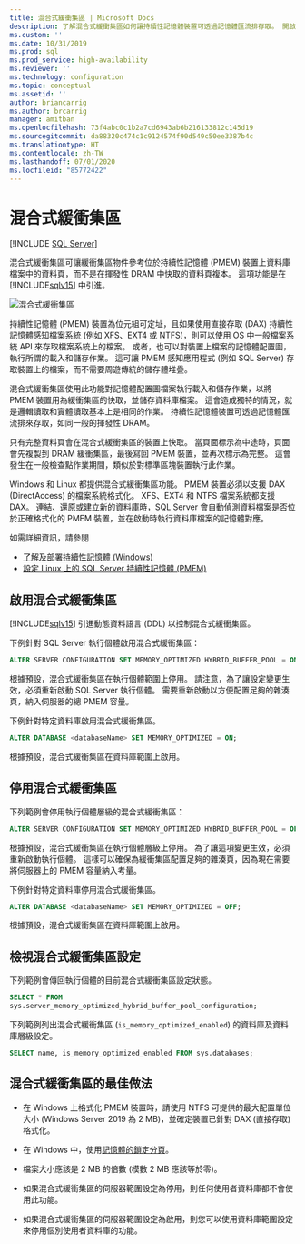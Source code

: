 ```yaml
---
title: 混合式緩衝集區 | Microsoft Docs
description: 了解混合式緩衝集區如何讓持續性記憶體裝置可透過記憶體匯流排存取。 開啟或關閉此 SQL Server 2019 功能，並檢視最佳做法。
ms.custom: ''
ms.date: 10/31/2019
ms.prod: sql
ms.prod_service: high-availability
ms.reviewer: ''
ms.technology: configuration
ms.topic: conceptual
ms.assetid: ''
author: briancarrig
ms.author: brcarrig
manager: amitban
ms.openlocfilehash: 73f4abc0c1b2a7cd6943ab6b216133812c145d19
ms.sourcegitcommit: da88320c474c1c9124574f90d549c50ee3387b4c
ms.translationtype: HT
ms.contentlocale: zh-TW
ms.lasthandoff: 07/01/2020
ms.locfileid: "85772422"
---
```

# <a name="hybrid-buffer-pool"></a>混合式緩衝集區
 [!INCLUDE [SQL Server](../../includes/applies-to-version/sqlserver.md)]

混合式緩衝集區可讓緩衝集區物件參考位於持續性記憶體 (PMEM) 裝置上資料庫檔案中的資料頁，而不是在揮發性 DRAM 中快取的資料頁複本。 這項功能是在 [!INCLUDE[sqlv15](../../includes/sssqlv15-md.md)] 中引進。

![混合式緩衝集區](./media/hybrid-buffer-pool.png)

持續性記憶體 (PMEM) 裝置為位元組可定址，且如果使用直接存取 (DAX) 持續性記憶體感知檔案系統 (例如 XFS、EXT4 或 NTFS)，則可以使用 OS 中一般檔案系統 API 來存取檔案系統上的檔案。 或者，也可以對裝置上檔案的記憶體配置圖，執行所謂的載入和儲存作業。 這可讓 PMEM 感知應用程式 (例如 SQL Server) 存取裝置上的檔案，而不需要周遊傳統的儲存體堆疊。

混合式緩衝集區使用此功能對記憶體配置圖檔案執行載入和儲存作業，以將 PMEM 裝置用為緩衝集區的快取，並儲存資料庫檔案。 這會造成獨特的情況，就是邏輯讀取和實體讀取基本上是相同的作業。 持續性記憶體裝置可透過記憶體匯流排來存取，如同一般的揮發性 DRAM。

只有完整資料頁會在混合式緩衝集區的裝置上快取。 當頁面標示為中途時，頁面會先複製到 DRAM 緩衝集區，最後寫回 PMEM 裝置，並再次標示為完整。 這會發生在一般檢查點作業期間，類似於對標準區塊裝置執行此作業。

Windows 和 Linux 都提供混合式緩衝集區功能。 PMEM 裝置必須以支援 DAX (DirectAccess) 的檔案系統格式化。 XFS、EXT4 和 NTFS 檔案系統都支援 DAX。 連結、還原或建立新的資料庫時，SQL Server 會自動偵測資料檔案是否位於正確格式化的 PMEM 裝置，並在啟動時執行資料庫檔案的記憶體對應。

如需詳細資訊，請參閱

* [了解及部署持續性記憶體 (Windows)](/windows-server/storage/storage-spaces/deploy-pmem/)
* [設定 Linux 上的 SQL Server 持續性記憶體 (PMEM)](../../linux/sql-server-linux-configure-pmem.md)


## <a name="enable-hybrid-buffer-pool"></a>啟用混合式緩衝集區

[!INCLUDE[sqlv15](../../includes/sssqlv15-md.md)] 引進動態資料語言 (DDL) 以控制混合式緩衝集區。

下例針對 SQL Server 執行個體啟用混合式緩衝集區：

```sql
ALTER SERVER CONFIGURATION SET MEMORY_OPTIMIZED HYBRID_BUFFER_POOL = ON;
```

根據預設，混合式緩衝集區在執行個體範圍上停用。 請注意，為了讓設定變更生效，必須重新啟動 SQL Server 執行個體。 需要重新啟動以方便配置足夠的雜湊頁，納入伺服器的總 PMEM 容量。

下例針對特定資料庫啟用混合式緩衝集區。

```sql
ALTER DATABASE <databaseName> SET MEMORY_OPTIMIZED = ON;
```

根據預設，混合式緩衝集區在資料庫範圍上啟用。

## <a name="disable-hybrid-buffer-pool"></a>停用混合式緩衝集區

下列範例會停用執行個體層級的混合式緩衝集區：

```sql
ALTER SERVER CONFIGURATION SET MEMORY_OPTIMIZED HYBRID_BUFFER_POOL = OFF;
```

根據預設，混合式緩衝集區在執行個體層級上停用。 為了讓這項變更生效，必須重新啟動執行個體。 這樣可以確保為緩衝集區配置足夠的雜湊頁，因為現在需要將伺服器上的 PMEM 容量納入考量。

下例針對特定資料庫停用混合式緩衝集區。

```sql
ALTER DATABASE <databaseName> SET MEMORY_OPTIMIZED = OFF;
```

根據預設，混合式緩衝集區在資料庫範圍上啟用。

## <a name="view-hybrid-buffer-pool-configuration"></a>檢視混合式緩衝集區設定

下列範例會傳回執行個體的目前混合式緩衝集區設定狀態。

```sql
SELECT * FROM
sys.server_memory_optimized_hybrid_buffer_pool_configuration;
```

下列範例列出混合式緩衝集區 (`is_memory_optimized_enabled`) 的資料庫及資料庫層級設定。

```sql
SELECT name, is_memory_optimized_enabled FROM sys.databases;
```

## <a name="best-practices-for-hybrid-buffer-pool"></a>混合式緩衝集區的最佳做法

 - 在 Windows 上格式化 PMEM 裝置時，請使用 NTFS 可提供的最大配置單位大小 (Windows Server 2019 為 2 MB)，並確定裝置已針對 DAX (直接存取) 格式化。

 - 在 Windows 中，使用[記憶體的鎖定分頁](./enable-the-lock-pages-in-memory-option-windows.md)。

 - 檔案大小應該是 2 MB 的倍數 (模數 2 MB 應該等於零)。

 - 如果混合式緩衝集區的伺服器範圍設定為停用，則任何使用者資料庫都不會使用此功能。

 - 如果混合式緩衝集區的伺服器範圍設定為啟用，則您可以使用資料庫範圍設定來停用個別使用者資料庫的功能。
